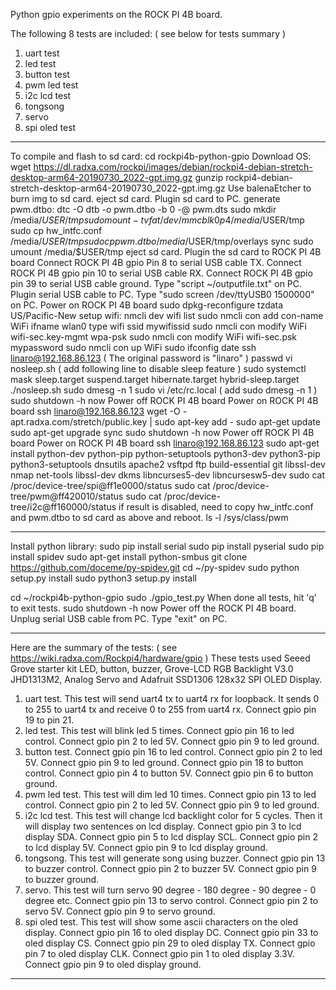 Python gpio experiments on the ROCK PI 4B board.

The following 8 tests are included: ( see below for tests summary )
1. uart test
2. led test
3. button test
4. pwm led test
5. i2c lcd test
6. tongsong
7. servo
8. spi oled test

-------------------------------------------------------------------
To compile and flash to sd card:
cd rockpi4b-python-gpio
Download OS:
wget https://dl.radxa.com/rockpi/images/debian/rockpi4-debian-stretch-desktop-arm64-20190730_2022-gpt.img.gz
gunzip rockpi4-debian-stretch-desktop-arm64-20190730_2022-gpt.img.gz
Use balenaEtcher to burn img to sd card.
eject sd card.
Plugin sd card to PC.
generate pwm.dtbo:
dtc -O dtb -o pwm.dtbo -b 0 -@ pwm.dts
sudo mkdir /media/$USER/tmp
sudo mount -t vfat /dev/mmcblk0p4 /media/$USER/tmp
sudo cp hw_intfc.conf /media/$USER/tmp
sudo cp pwm.dtbo /media/$USER/tmp/overlays
sync
sudo umount /media/$USER/tmp
eject sd card.
Plugin the sd card to ROCK PI 4B board
Connect ROCK PI 4B gpio Pin 8 to serial USB cable TX.
Connect ROCK PI 4B gpio pin 10 to serial USB cable RX. 
Connect ROCK PI 4B gpio pin 39 to serial USB cable ground. 
Type "script ~/outputfile.txt" on PC.
Plugin serial USB cable to PC.
Type "sudo screen /dev/ttyUSB0 1500000" on PC.
Power on ROCK PI 4B board
sudo dpkg-reconfigure tzdata  US/Pacific-New
setup wifi:
nmcli dev wifi list
sudo nmcli con add con-name WiFi ifname wlan0 type wifi ssid mywifissid
sudo nmcli con modify WiFi wifi-sec.key-mgmt wpa-psk
sudo nmcli con modify WiFi wifi-sec.psk mypassword
sudo nmcli con up WiFi
sudo ifconfig
date
ssh linaro@192.168.86.123  ( The original password is "linaro" )
passwd
vi nosleep.sh ( add following line to disable sleep feature )
sudo systemctl mask sleep.target suspend.target hibernate.target hybrid-sleep.target
./nosleep.sh
sudo dmesg -n 1
sudo vi /etc/rc.local ( add sudo dmesg -n 1 )
sudo shutdown -h now
Power off ROCK PI 4B board
Power on ROCK PI 4B board
ssh linaro@192.168.86.123
wget -O - apt.radxa.com/stretch/public.key | sudo apt-key add -
sudo apt-get update
sudo apt-get upgrade
sync
sudo shutdown -h now
Power off ROCK PI 4B board
Power on ROCK PI 4B board
ssh linaro@192.168.86.123
sudo apt-get install python-dev python-pip python-setuptools python3-dev python3-pip python3-setuptools dnsutils apache2 vsftpd ftp build-essential git libssl-dev nmap net-tools libssl-dev dkms libncurses5-dev libncursesw5-dev
sudo cat /proc/device-tree/spi@ff1e0000/status
sudo cat /proc/device-tree/pwm@ff420010/status
sudo cat /proc/device-tree/i2c@ff160000/status
if result is disabled, need to copy hw_intfc.conf and pwm.dtbo to sd card as above and reboot.
ls -l /sys/class/pwm

-------------------------------------------------------------------------
Install python library:
sudo pip install serial
sudo pip install pyserial
sudo pip install spidev
sudo apt-get install python-smbus
git clone https://github.com/doceme/py-spidev.git
cd ~/py-spidev
sudo python setup.py install
sudo python3 setup.py install

cd ~/rockpi4b-python-gpio
sudo ./gpio_test.py
When done all tests, hit 'q' to exit tests.
sudo shutdown -h now
Power off the ROCK PI 4B board.
Unplug serial USB cable from PC.
Type "exit" on PC.

-------------------------------------------------------------------------
Here are the summary of the tests: ( see https://wiki.radxa.com/Rockpi4/hardware/gpio )
These tests used Seeed Grove  starter kit LED, button, buzzer, Grove-LCD RGB Backlight V3.0 JHD1313M2, Analog Servo and Adafruit SSD1306 128x32 SPI OLED Display.
1. uart test.
   This test will send uart4 tx to uart4 rx for loopback.
   It sends 0 to 255 to uart4 tx and receive 0 to 255 from uart4 rx.
   Connect gpio pin 19 to pin 21.
2. led test.
   This test will blink led 5 times. 
   Connect gpio pin 16 to led control. 
   Connect gpio pin 2 to led 5V. 
   Connect gpio pin 9 to led ground.
3. button test. 
   Connect gpio pin 16 to led control. 
   Connect gpio pin 2 to led 5V. 
   Connect gpio pin 9 to led ground. 
   Connect gpio pin 18 to button control.
   Connect gpio pin 4 to button 5V.
   Connect gpio pin 6 to button ground.
4. pwm led test.
   This test will dim led 10 times.
   Connect gpio pin 13 to led control.
   Connect gpio pin 2 to led 5V.
   Connect gpio pin 9 to led ground.
5. i2c lcd test.
   This test will change lcd backlight color for 5 cycles.
   Then it will display two sentences on lcd display.
   Connect gpio pin 3 to lcd display SDA.
   Connect gpio pin 5 to lcd display SCL.
   Connect gpio pin 2 to lcd display 5V.
   Connect gpio pin 9 to lcd display ground.
6. tongsong.
   This test will generate song using buzzer.
   Connect gpio pin 13 to buzzer control.
   Connect gpio pin 2 to buzzer 5V.
   Connect gpio pin 9 to buzzer ground. 
7. servo.
   This test will turn servo 90 degree - 180 degree - 90 degree - 0 degree etc.
   Connect gpio pin 13 to servo control.
   Connect gpio pin 2 to servo 5V.
   Connect gpio pin 9 to servo ground.
8. spi oled test.
   This test will show some ascii characters on the oled display.
   Connect gpio pin 16 to oled display DC.
   Connect gpio pin 33 to oled display CS.
   Connect gpio pin 29 to oled display TX.
   Connect gpio pin 7 to oled display CLK.
   Connect gpio pin 1 to oled display 3.3V.
   Connect gpio pin 9 to oled display ground.

-----------------------------------------------------------------------------
